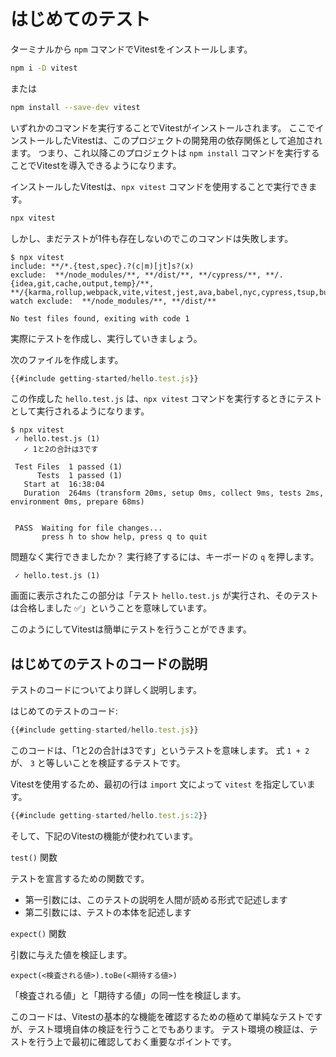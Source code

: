 # はじめてのテスト

ターミナルから `npm` コマンドでVitestをインストールします。

```bash
npm i -D vitest
```

または

```bash
npm install --save-dev vitest
```

いずれかのコマンドを実行することでVitestがインストールされます。
ここでインストールしたVitestは、このプロジェクトの開発用の依存関係として追加されます。
つまり、これ以降このプロジェクトは `npm install` コマンドを実行することでVitestを導入できるようになります。

インストールしたVitestは、`npx vitest` コマンドを使用することで実行できます。

```bash
npx vitest
```

しかし、まだテストが1件も存在しないのでこのコマンドは失敗します。

```console
$ npx vitest
include: **/*.{test,spec}.?(c|m)[jt]s?(x)
exclude:  **/node_modules/**, **/dist/**, **/cypress/**, **/.{idea,git,cache,output,temp}/**, **/{karma,rollup,webpack,vite,vitest,jest,ava,babel,nyc,cypress,tsup,build}.config.*
watch exclude:  **/node_modules/**, **/dist/**

No test files found, exiting with code 1
```

実際にテストを作成し、実行していきましょう。

次のファイルを作成します。

```js
{{#include getting-started/hello.test.js}}
```

この作成した `hello.test.js` は、`npx vitest` コマンドを実行するときにテストとして実行されるようになります。

```console
$ npx vitest
 ✓ hello.test.js (1)
   ✓ 1と2の合計は3です

 Test Files  1 passed (1)
      Tests  1 passed (1)
   Start at  16:38:04
   Duration  264ms (transform 20ms, setup 0ms, collect 9ms, tests 2ms, environment 0ms, prepare 68ms)


 PASS  Waiting for file changes...
       press h to show help, press q to quit
```

問題なく実行できましたか？
実行終了するには、キーボードの `q` を押します。

```
 ✓ hello.test.js (1)
```

画面に表示されたこの部分は「テスト `hello.test.js` が実行され、そのテストは合格しました ✅」ということを意味しています。

このようにしてVitestは簡単にテストを行うことができます。

## はじめてのテストのコードの説明

テストのコードについてより詳しく説明します。

はじめてのテストのコード:

```js
{{#include getting-started/hello.test.js}}
```

このコードは、「1と2の合計は3です」というテストを意味します。
式 `1 + 2` が、 `3` と等しいことを検証するテストです。

Vitestを使用するため、最初の行は `import` 文によって `vitest` を指定しています。

```js
{{#include getting-started/hello.test.js:2}}
```

そして、下記のVitestの機能が使われています。

`test()` 関数

テストを宣言するための関数です。

- 第一引数には、このテストの説明を人間が読める形式で記述します
- 第二引数には、テストの本体を記述します

`expect()` 関数

引数に与えた値を検証します。

`expect(<検査される値>).toBe(<期待する値>)`

「検査される値」と「期待する値」の同一性を検証します。

このコードは、Vitestの基本的な機能を確認するための極めて単純なテストですが、テスト環境自体の検証を行うことでもあります。
テスト環境の検証は、テストを行う上で最初に確認しておく重要なポイントです。
